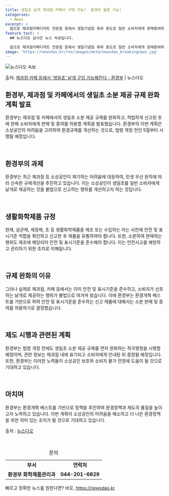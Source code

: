 ```yaml
---
title: 생일초 낱개 제과점·카페서 구매 가능!  환경부 물론 가능!
categories:
  - News
excerpt: >
  앞으로 제과점카페디저트 전문점 등에서 생일기념일 축하 용도로 일반 소비자에게 판매증여하는 발광용 생일초에 한…
feature_text: >
  ## 뉴스다오 실시간 뉴스 속보입니다.

  앞으로 제과점카페디저트 전문점 등에서 생일기념일 축하 용도로 일반 소비자에게 판매증여하는 발광용 생일초에 한…
image: 'https://newsdao.kr/res/images/meta/newsdao_breakingnews.jpg'
---
```


![뉴스다오 속보](https://newsdao.kr/res/images/meta/newsdao_breakingnews.jpg)

<p>출처: <a href="https://newsdao.kr/3672" rel="dofollow">제과점·카페 등에서 ‘생일초’ 낱개 구입 가능해진다 - 환경부</a> | 뉴스다오</p>

<h2 data-ke-size="size26">환경부, 제과점 및 카페에서의 생일초 소분 제공 규제 완화 계획 발표</h2>
환경부는 제과점 및 카페에서의 생일초 소분 제공 규제를 완화하고, 적법하게 신고된 초에 한해 소비자에게 판매 및 증여를 허용할 계획을 발표했습니다. 환경부의 이번 계획은 소상공인의 어려움을 고려하여 환경규제를 개선하는 것으로, 법령 개정 전인 5월부터 시행될 예정입니다.

<p data-ke-size="size16">&nbsp;</p>

<h2 data-ke-size="size24">환경부의 과제</h2>
환경부는 최근 제과점 등 소상공인이 제기하는 어려움에 대응하여, 민생 우선 원칙에 따라 신속한 규제개선을 추진하고 있습니다. 이는 소상공인이 생일초를 일반 소비자에게 낱개로 제공하는 것을 불법으로 신고하는 행위를 개선하고자 하는 것입니다.

<p data-ke-size="size16">&nbsp;</p>

<h2 data-ke-size="size24">생활화학제품 규정</h2>
현재, 살균제, 세정제, 초 등 생활화학제품을 제조 또는 수입하는 자는 사전에 안전 및 표시기준 적합을 확인하고 신고한 후 제품을 유통하여야 합니다. 또한, 소분하여 판매하는 행위도 제조에 해당되어 안전 및 표시기준을 준수해야 합니다. 이는 안전사고를 예방하고 관리하기 위한 조치로 이해됩니다.

<p data-ke-size="size16">&nbsp;</p>

<h2 data-ke-size="size24">규제 완화의 이유</h2>
그러나 실제로 제과점, 카페 등에서는 이미 안전 및 표시기준을 준수하고, 소비자가 선호하는 낱개로 제공하는 행위가 불법으로 여겨져 왔습니다. 이에 환경부는 환경개혁 베스트를 기반으로 하여 안전 및 표시기준을 준수하는 신고 제품에 대해서는 소분 판매 및 증여를 허용하기로 결정했습니다.

<p data-ke-size="size16">&nbsp;</p>

<h2 data-ke-size="size24">제도 시행과 관련된 계획</h2>
환경부는 법령 개정 전에도 생일초 소분 제공 규제를 먼저 완화하는 적극행정을 시행할 예정이며, 관련 정보는 제과점 내에 표기되고 소비자에게 안내된 뒤 증정될 예정입니다. 또한, 환경부는 이러한 노력들이 소상공인 보호와 소비자 물가 안정에 도움이 될 것으로 기대하고 있습니다.

<p data-ke-size="size16">&nbsp;</p>
  
<h2 data-ke-size="size24">마치며</h2>
환경부는 환경개혁 베스트를 기반으로 정책을 추진하여 환경정책과 제도의 품질을 높이고자 노력하고 있습니다. 이번 계획이 소상공인의 어려움을 해소하고 더 나은 환경정책을 위한 의미 있는 조치가 될 것으로 기대하고 있습니다.

출처 : <a href="https://newsdao.kr/3672">뉴스다오</a>

<p data-ke-size="size16">&nbsp;</p>

<table>
  <caption>문의</caption>
  <colgroup><col><col></colgroup>
  <tbody>
    <tr>
      <td style="text-align: center; height: 17px;"><b>부서</b></td>
      <td style="text-align: center; height: 17px;"><b>연락처</b></td>
    </tr>
    <tr>
      <td style="text-align: center; height: 17px;"><b>환경부 화학제품관리과</b></td>
      <td style="text-align: center; height: 17px;"><b>044-201-6829</b></td>
    </tr>
  </tbody>
</table> 

빠르고 정확한 뉴스를 원한다면? 바로, <a href="https://newsdao.kr" rel="dofollow">https://newsdao.kr</a>


